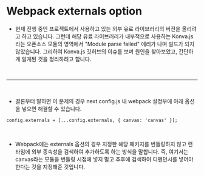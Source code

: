 # Webpack externals option

- 현재 진행 중인 프로젝트에서 사용하고 있는 외부 유료 라이브러리의 버전을 올리려고 하고 있습니다. 그런데 해당 유료 라이브러리가 내부적으로 사용하는 Konva.js라는 오픈소스 모듈의 영역에서 "Module parse failed" 에러가 나며 빌드가 되지 않았습니다. 그리하여 Konva.js 깃허브의 이슈를 보며 원인을 찾아보았고, 간단하게 알게된 것을 정리하려고 합니다.

<br />

---

<br />

- 결론부터 말하면 이 문제의 경우 next.config.js 내 webpack 설정부에 아래 옵션을 넣으면 해결할 수 있습니다.

```
config.externals = [...config.externals, { canvas: 'canvas' }];
```

<br />

- Webpack에는 externals 옵션의 경우 지정한 해당 패키지를 번들링하지 않고 런타임에 외부 종속성을 검색하여 추가하도록 하는 방식을 말합니다. 즉, 여기서는 canvas라는 모듈을 번들링 시점에 넣지 말고 추후에 검색하여 디펜던시를 넣어야 한다는 것을 지정해준 것입니다.

<br />
